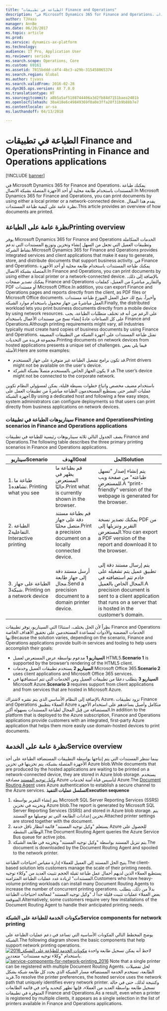 ```yaml
---
title: "الطباعة في تطبيقات Finance and Operations"
description: "في Microsoft Dynamics 365 for Finance and Operations، يمكنك طباعة المستندات باستخدام طابعة محلية أو أحد الأجهزة المتصلة بشبكة الاتصال. يقدم هذا المقال نظرة عامة على كيفية طباعة المستندات."
author: TJVass
manager: AnnBe
ms.date: 06/20/2017
ms.topic: article
ms.prod: 
ms.service: dynamics-ax-platform
ms.technology: 
audience: IT Pro, Application User
ms.reviewer: sericks
ms.search.scope: Operations, Core
ms.custom: 69161
ms.assetid: 7815bddd-c4f4-4bc3-a29b-315458065374
ms.search.region: Global
ms.author: tjvass
ms.search.validFrom: 2016-02-28
ms.dyn365.ops.version: AX 7.0.0
ms.translationtype: HT
ms.sourcegitcommit: a8b5a5af5108744406a3d2fb84d7151baea2481b
ms.openlocfilehash: 30a418e6c49849369f0a0e3ffa28f31b9b88b7e7
ms.contentlocale: ar-sa
ms.lasthandoff: 04/13/2018

---
```


# <a name="printing-in-finance-and-operations-applications"></a><span data-ttu-id="d3f1c-104">الطباعة في تطبيقات Finance and Operations</span><span class="sxs-lookup"><span data-stu-id="d3f1c-104">Printing in Finance and Operations applications</span></span>

[!INCLUDE [banner](../includes/banner.md)]

<span data-ttu-id="d3f1c-105">في Microsoft Dynamics 365 for Finance and Operations، يمكنك طباعة المستندات باستخدام طابعة محلية أو أحد الأجهزة المتصلة بشبكة الاتصال.</span><span class="sxs-lookup"><span data-stu-id="d3f1c-105">In Microsoft Dynamics 365 for Finance and Operations, you can print documents by using either a local printer or a network-connected device.</span></span> <span data-ttu-id="d3f1c-106">يقدم هذا المقال نظرة عامة على كيفية طباعة المستندات.</span><span class="sxs-lookup"><span data-stu-id="d3f1c-106">This article provides an overview of how documents are printed.</span></span>

<a name="printing-overview"></a><span data-ttu-id="d3f1c-107">نظرة عامة على الطباعة</span><span class="sxs-lookup"><span data-stu-id="d3f1c-107">Printing overview</span></span>
-----------------

<span data-ttu-id="d3f1c-108">يوفر Microsoft Dynamics 365 for Finance and Operations الخدمات المتكاملة وتطبيقات العميل التي تجعل من السهل إنشاء وتخزين وتوزيع المستندات التي تدعم نشاط الشركة.</span><span class="sxs-lookup"><span data-stu-id="d3f1c-108">Microsoft Dynamics 365 for Finance and Operations provides integrated services and client applications that make it easy to generate, store, and distribute documents that support business activity.</span></span> <span data-ttu-id="d3f1c-109">في Finance and Operations، يمكنك طباعة المستندات باستخدام طابعة محلية أو أحد الأجهزة المتصلة بشبكة الاتصال.</span><span class="sxs-lookup"><span data-stu-id="d3f1c-109">In Finance and Operations, you can print documents by using either a local printer or a network-connected device.</span></span> <span data-ttu-id="d3f1c-110">بالإضافة إلى ذلك، يمكنك تصدير صفحات Finance and Operations والتقارير مباشرةً من العميل، كملفات PDF أو مستندات Microsoft Office.</span><span class="sxs-lookup"><span data-stu-id="d3f1c-110">In addition, you can export Finance and Operations pages and reports directly from the client, as PDF files or Microsoft Office documents.</span></span> <span data-ttu-id="d3f1c-111">وأخيراً، يتيح لك حمل العمل الموزع طباعة مستندات العمل مباشرةً من جهاز محمول باستخدام موارد الشبكة.</span><span class="sxs-lookup"><span data-stu-id="d3f1c-111">Finally, the distributed workload lets you print business documents directly from a mobile device by using network resources.</span></span> <span data-ttu-id="d3f1c-112">على الرغم من أنه قد تختلف متطلبات الطباعة، يجب على كل الصناعات عادةً إنشاء نسخ من مستندات الأعمال باستخدام Finance and Operations.</span><span class="sxs-lookup"><span data-stu-id="d3f1c-112">Although printing requirements might vary, all industries typically must create hard copies of business documents by using Finance and Operations.</span></span> <span data-ttu-id="d3f1c-113">تمثل طباعة المستندات على أجهزة الشبكة من التطبيقات المضيفة مجموعة فريدة من التحديات.</span><span class="sxs-lookup"><span data-stu-id="d3f1c-113">Printing documents on network devices from hosted applications presents a unique set of challenges.</span></span> <span data-ttu-id="d3f1c-114">فيما يلي بعض الأمثلة:</span><span class="sxs-lookup"><span data-stu-id="d3f1c-114">Here are some examples:</span></span>

-   <span data-ttu-id="d3f1c-115">قد تكون برامج تشغيل الطباعة غير متوفرة على جهاز المستخدم.</span><span class="sxs-lookup"><span data-stu-id="d3f1c-115">Print drivers might not be available on the user's device.</span></span>
-   <span data-ttu-id="d3f1c-116">قد لا يكون الجهاز الخاص بالمستخدم متصلاً بشبكة الشركة.</span><span class="sxs-lookup"><span data-stu-id="d3f1c-116">The user’s device might not be connected to the corporate network.</span></span>

<span data-ttu-id="d3f1c-117">باستخدام مضيف مخصص واتباع خطوات بسيطة قليلة، يمكن لمسؤولي النظام تكوين عمليات النشر حتى يستطيع المستخدمون الطباعة مباشرةً من تطبيقات العمل على أجهزة الشبكة.</span><span class="sxs-lookup"><span data-stu-id="d3f1c-117">By using a dedicated host and following a few easy steps, system administrators can configure deployments so that users can print directly from business applications on network devices.</span></span>

### <a name="printing-scenarios-in-finance-and-operations-applications"></a><span data-ttu-id="d3f1c-118">سيناريوهات الطباعة في تطبيقات Finance and Operations</span><span class="sxs-lookup"><span data-stu-id="d3f1c-118">Printing scenarios in Finance and Operations applications</span></span>

<span data-ttu-id="d3f1c-119">يصف الجدول التالي ثلاثة سيناريوهات رئيسية للطباعة في تطبيقات Finance and Operations.</span><span class="sxs-lookup"><span data-stu-id="d3f1c-119">The following table describes the three primary printing scenarios in Finance and Operations applications.</span></span>

| <span data-ttu-id="d3f1c-120">سيناريو</span><span class="sxs-lookup"><span data-stu-id="d3f1c-120">Scenario</span></span>                        | <span data-ttu-id="d3f1c-121">الهدف</span><span class="sxs-lookup"><span data-stu-id="d3f1c-121">Goal</span></span>                                                      | <span data-ttu-id="d3f1c-122">الحل</span><span class="sxs-lookup"><span data-stu-id="d3f1c-122">Solution</span></span>                                                                                                            |
|---------------------------------|-----------------------------------------------------------|---------------------------------------------------------------------------------------------------------------------|
| <span data-ttu-id="d3f1c-123">1. طباعة ما تشاهده</span><span class="sxs-lookup"><span data-stu-id="d3f1c-123">1. Printing what you see</span></span>        | <span data-ttu-id="d3f1c-124">قم بطباعة ما يظهر في المستعرض حاليًا.</span><span class="sxs-lookup"><span data-stu-id="d3f1c-124">Print what is currently shown in the browser.</span></span>             | <span data-ttu-id="d3f1c-125">يتم إنشاء إصدار "تسهل طباعته" من صفحة ويب للمستعرض.</span><span class="sxs-lookup"><span data-stu-id="d3f1c-125">A “print-friendly” version of the webpage is generated for the browser.</span></span>                                             |
| <span data-ttu-id="d3f1c-126">2. الطباعة التفاعلية</span><span class="sxs-lookup"><span data-stu-id="d3f1c-126">2. Interactive printing</span></span>         | <span data-ttu-id="d3f1c-127">قم بطباعة مستند دقة على جهاز متصل محليًا.</span><span class="sxs-lookup"><span data-stu-id="d3f1c-127">Print a precision document on a locally connected device.</span></span> | <span data-ttu-id="d3f1c-128">يمكنك تصدير نسخة PDF من التقرير وتنزيلها إلى المستعرض.</span><span class="sxs-lookup"><span data-stu-id="d3f1c-128">You can export a PDF version of the report and download it to the browser.</span></span>                                          |
| <span data-ttu-id="d3f1c-129">3. الطباعة على جهاز شبكة</span><span class="sxs-lookup"><span data-stu-id="d3f1c-129">3. Printing on a network device</span></span> | <span data-ttu-id="d3f1c-130">أرسل مستند دقة إلى جهاز طابعة مجال.</span><span class="sxs-lookup"><span data-stu-id="d3f1c-130">Send a precision document to a domain printer device.</span></span>     | <span data-ttu-id="d3f1c-131">يتم إرسال مستند دقة إلى تطبيق عميل يتم تشغيله على خادم تتم استضافته في المجال الخاص بالعميل.</span><span class="sxs-lookup"><span data-stu-id="d3f1c-131">A precision document is sent to a client application that runs on a server that is hosted in the customer’s domain.</span></span> |

<span data-ttu-id="d3f1c-132">نظراً لأن الحل يختلف، استنادًا التي السيناريو، توفر تطبيقات Finance and Operations الخدمات المضمنة والأدوات لمساعدة المستخدمين على تحقيق الأهداف الخاصة بها:</span><span class="sxs-lookup"><span data-stu-id="d3f1c-132">Because the solution varies, depending on the scenario, Finance and Operations applications provide built-in services and tooling to help users accomplish their goals:</span></span>

-   <span data-ttu-id="d3f1c-133">**السيناريو 1** مدعوم بواسطة عرض المستعرض لعميل HTML5.</span><span class="sxs-lookup"><span data-stu-id="d3f1c-133">**Scenario 1** is supported by the browser’s rendering of the HTML5 client.</span></span>
-   <span data-ttu-id="d3f1c-134">**السيناريو 2** يستخدم تطبيقات العميل وخدمات Microsoft Office 365.</span><span class="sxs-lookup"><span data-stu-id="d3f1c-134">**Scenario 2** uses client applications and Microsoft Office 365 services.</span></span>
-   <span data-ttu-id="d3f1c-135">**السيناريو 3** يتطلب دعمًا من تطبيقات العميل ومن الخدمات التي تتم استضافتها في Microsoft Azure.</span><span class="sxs-lookup"><span data-stu-id="d3f1c-135">**Scenario 3** requires support from client applications and from services that are hosted in Microsoft Azure.</span></span>

<span data-ttu-id="d3f1c-136">بالإضافة إلى النظام الأساسي الذي يتم نشره لاشتراك Azure، تزود تطبيقات Finance and Operations العملاء بتطبيق Azure متكامل وأصيل يساعدهم على استخدام الأجهزة المستضافة من قِبل المجال لطباعة المستندات بسهولة أكبر.</span><span class="sxs-lookup"><span data-stu-id="d3f1c-136">In addition to the platform that is deployed to the Azure subscription, Finance and Operations applications provide customers with an integrated, first-party Azure application that helps them more easily use domain-hosted devices to print documents.</span></span>

## <a name="service-overview"></a><span data-ttu-id="d3f1c-137">نظرة عامة على الخدمة</span><span class="sxs-lookup"><span data-stu-id="d3f1c-137">Service overview</span></span>
<span data-ttu-id="d3f1c-138">بينما تنتظر المستندات التي يتم إنتاجها بواسطة التطبيقات المستضافة الطباعة على أحد الأجهزة المتصلة بشبكة، يتم تخزينها في تخزين Azure blob.</span><span class="sxs-lookup"><span data-stu-id="d3f1c-138">While documents that are produced by the hosted applications are waiting to be printed on a network-connected device, they are stored in Azure blob storage.</span></span> <span data-ttu-id="d3f1c-139">يستخدم [وكيل توجيه المستند](install-document-routing-agent.md) مصادقة Azure لتأسيس قناة آمنة لخدمات Azure.</span><span class="sxs-lookup"><span data-stu-id="d3f1c-139">The [Document Routing Agent](install-document-routing-agent.md) uses Azure authentication to establish a secure channel to the Azure services.</span></span> <span data-ttu-id="d3f1c-140">**تسلسل عمليات التنفيذ**</span><span class="sxs-lookup"><span data-stu-id="d3f1c-140">**Execution sequence**</span></span>

1.  <span data-ttu-id="d3f1c-141">يتم إنشاء التقرير بواسطة Microsoft SQL Server Reporting Services ‏(SSRS) وتخزينه في تخزين Azure blob.</span><span class="sxs-lookup"><span data-stu-id="d3f1c-141">The report is generated by Microsoft SQL Server Reporting Services (SSRS) and stored in Azure blob storage.</span></span> <span data-ttu-id="d3f1c-142">يتم تخزين إعدادات الطابعة التي تم توصيلها مع المستند.</span><span class="sxs-lookup"><span data-stu-id="d3f1c-142">Attached printer settings are stored together with the document.</span></span>
2.  <span data-ttu-id="d3f1c-143">يستعلم "وكيل توجيه المستند" قائمة انتظار ناقل خدمة Azure للحصول على الوظائف النشطة.</span><span class="sxs-lookup"><span data-stu-id="d3f1c-143">The Document Routing Agent queries the Azure Service Bus queue for active jobs.</span></span>
3.  <span data-ttu-id="d3f1c-144">يتم تنزيل المستند بواسطة "وكيل توجيه المستند" وتخزينه في طابعة الشبكة.</span><span class="sxs-lookup"><span data-stu-id="d3f1c-144">The document is downloaded by the Document Routing Agent and spooled to the network printer.</span></span>

<span data-ttu-id="d3f1c-145">يتيح الحل المستند إلى العميل للعملاء إدارة مقياس احتياجات الطباعة.</span><span class="sxs-lookup"><span data-stu-id="d3f1c-145">The client-based solution lets customers manage the scale of their printing needs.</span></span> <span data-ttu-id="d3f1c-146">يستطيع العملاء الذين لديهم أحمال عمل طباعة ثقيلة الحجم تثبيت العديد من "وكلاء توجيه المستندات" لزيادة عدد عمليات الطباعة المتزامنة.</span><span class="sxs-lookup"><span data-stu-id="d3f1c-146">Customers who have heavy-volume printing workloads can install many Document Routing Agents to increase the number of concurrent printing operations.</span></span> <span data-ttu-id="d3f1c-147">بدلاً من ذلك، يتطلب بعض العملاء عمليات تثبيت قليلة جداً لـ "وكيل توجيه المستند" لمعالجة احتياجات الطباعة المتوقعة.</span><span class="sxs-lookup"><span data-stu-id="d3f1c-147">Alternatively, some customers require very few installations of the Document Routing Agent to handle their anticipated printing needs.</span></span>

### <a name="service-components-for-network-printing"></a><span data-ttu-id="d3f1c-148">مكونات الخدمة للطباعة على الشبكة</span><span class="sxs-lookup"><span data-stu-id="d3f1c-148">Service components for network printing</span></span>

<span data-ttu-id="d3f1c-149">يوضح المخطط التالي المكونات الأساسية التي تساعد في دعم عمليات الطباعة على الشبكة.</span><span class="sxs-lookup"><span data-stu-id="d3f1c-149">The following diagram shows the basic components that help support network printing operations.</span></span> <span data-ttu-id="d3f1c-150">[![مكونات الخدمة للطباعة على الشبكة\_2016](./media/service-components-for-network-printing_2016.png)](./media/service-components-for-network-printing_2016.png) لاحظ أنه يمكن تسجيل طابعة واحدة باستخدام "وكلاء توجيه مستندات" متعددين.</span><span class="sxs-lookup"><span data-stu-id="d3f1c-150">[![service-components-for-network-printing\_2016](./media/service-components-for-network-printing_2016.png)](./media/service-components-for-network-printing_2016.png) Note that a single printer can be registered with multiple Document Routing Agents.</span></span> <span data-ttu-id="d3f1c-151">لحل تفضيلات الطابعة، تستخدم الخدمة المستضافة مسار الشبكة الذي يحدد كل طابعة شبكة بشكل فريد.</span><span class="sxs-lookup"><span data-stu-id="d3f1c-151">To resolve the printer preferences, the hosted service uses the network path that uniquely identifies every network printer.</span></span> <span data-ttu-id="d3f1c-152">وكنتيجة لذلك، حتى في حالة تسجيل طابعة بواسطة العديد من العملاء، فإنها تظهر كتحديد واحد في قائمة الطابعات المتوفرة في تطبيقات Finance and Operations.</span><span class="sxs-lookup"><span data-stu-id="d3f1c-152">As a result, even when a printer is registered by multiple clients, it appears as a single selection in the list of printers available in Finance and Operations applications.</span></span>




